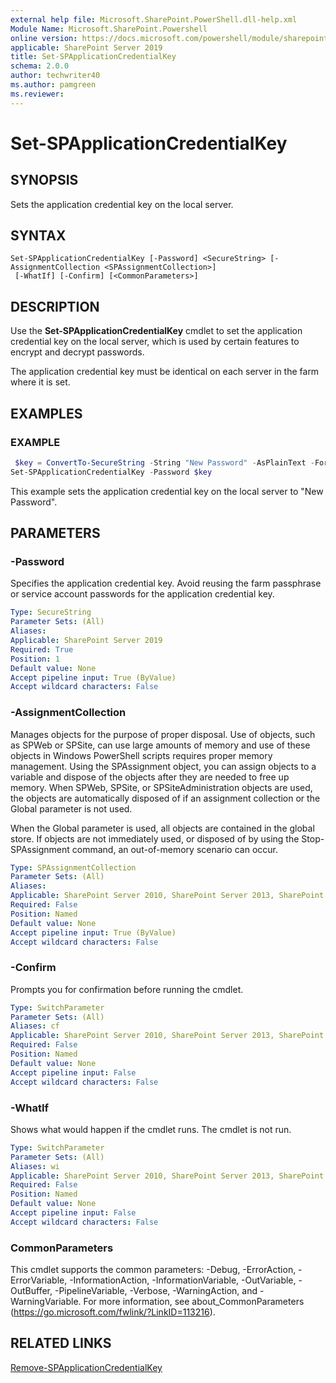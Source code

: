 ```yaml
---
external help file: Microsoft.SharePoint.PowerShell.dll-help.xml
Module Name: Microsoft.SharePoint.Powershell
online version: https://docs.microsoft.com/powershell/module/sharepoint-server/set-spapplicationcredentialkey
applicable: SharePoint Server 2019
title: Set-SPApplicationCredentialKey
schema: 2.0.0
author: techwriter40
ms.author: pamgreen
ms.reviewer:
---
```


# Set-SPApplicationCredentialKey

## SYNOPSIS
Sets the application credential key on the local server.


## SYNTAX

```
Set-SPApplicationCredentialKey [-Password] <SecureString> [-AssignmentCollection <SPAssignmentCollection>]
 [-WhatIf] [-Confirm] [<CommonParameters>]
```


## DESCRIPTION
Use the **Set-SPApplicationCredentialKey** cmdlet to set the application credential key on the local server, which is used by certain features to encrypt and decrypt passwords.

The application credential key must be identical on each server in the farm where it is set.

## EXAMPLES

### EXAMPLE 
```powershell
 $key = ConvertTo-SecureString -String "New Password" -AsPlainText -Force
Set-SPApplicationCredentialKey -Password $key
```

This example sets the application credential key on the local server to "New Password".

## PARAMETERS

### -Password
Specifies the application credential key.
Avoid reusing the farm passphrase or service account passwords for the application credential key.

```yaml
Type: SecureString
Parameter Sets: (All)
Aliases:
Applicable: SharePoint Server 2019
Required: True
Position: 1
Default value: None
Accept pipeline input: True (ByValue)
Accept wildcard characters: False
```

### -AssignmentCollection
Manages objects for the purpose of proper disposal.
Use of objects, such as SPWeb or SPSite, can use large amounts of memory and use of these objects in Windows PowerShell scripts requires proper memory management.
Using the SPAssignment object, you can assign objects to a variable and dispose of the objects after they are needed to free up memory.
When SPWeb, SPSite, or SPSiteAdministration objects are used, the objects are automatically disposed of if an assignment collection or the Global parameter is not used.

When the Global parameter is used, all objects are contained in the global store.
If objects are not immediately used, or disposed of by using the Stop-SPAssignment command, an out-of-memory scenario can occur.

```yaml
Type: SPAssignmentCollection
Parameter Sets: (All)
Aliases:
Applicable: SharePoint Server 2010, SharePoint Server 2013, SharePoint Server 2016, SharePoint Server 2019
Required: False
Position: Named
Default value: None
Accept pipeline input: True (ByValue)
Accept wildcard characters: False
```
### -Confirm
Prompts you for confirmation before running the cmdlet.

```yaml
Type: SwitchParameter
Parameter Sets: (All)
Aliases: cf
Applicable: SharePoint Server 2010, SharePoint Server 2013, SharePoint Server 2016, SharePoint Server 2019
Required: False
Position: Named
Default value: None
Accept pipeline input: False
Accept wildcard characters: False
```

### -WhatIf
Shows what would happen if the cmdlet runs.
The cmdlet is not run.

```yaml
Type: SwitchParameter
Parameter Sets: (All)
Aliases: wi
Applicable: SharePoint Server 2010, SharePoint Server 2013, SharePoint Server 2016, SharePoint Server 2019
Required: False
Position: Named
Default value: None
Accept pipeline input: False
Accept wildcard characters: False
```

### CommonParameters
This cmdlet supports the common parameters: -Debug, -ErrorAction, -ErrorVariable, -InformationAction, -InformationVariable, -OutVariable, -OutBuffer, -PipelineVariable, -Verbose, -WarningAction, and -WarningVariable.
For more information, see about_CommonParameters (https://go.microsoft.com/fwlink/?LinkID=113216).


## RELATED LINKS
[Remove-SPApplicationCredentialKey](Remove-SPApplicationCredentialKey.md)




